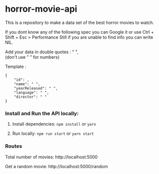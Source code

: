 # horror-movie-api
This is a repository to make a data set of the best horror movies to watch.
  
If you dont know any of the following spec you can Google it or use Ctrl + Shift + Esc > Performance
Still if you are unable to find info you can write NIL.

Add your data in double quotes : " ",  
(don't use " " for numbers)

Template :
 
```
{  
    "id": ,
    "name": " ",
    "yearReleased": " ",
    "language": " ",
    "director": " "
}
```

### Install and Run the API locally:

1. Install dependencies:
`npm install` or `yarn`

2. Run locally:
`npm run start` or `yarn start`

### Routes

Total number of movies:
http://localhost:5000

Get a random movie:
http://localhost:5000/random